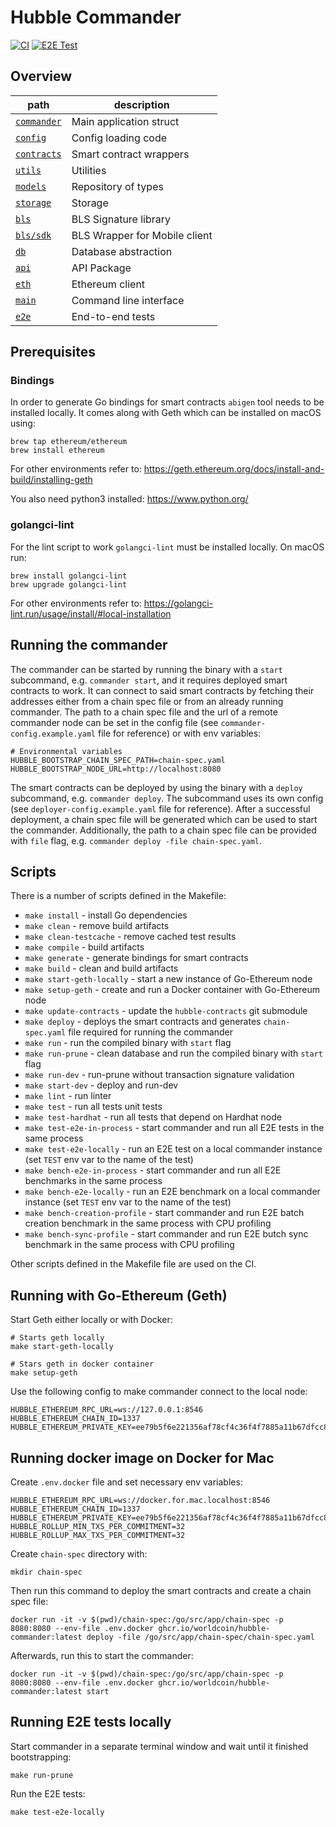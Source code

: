 # Hubble Commander

[![CI](https://github.com/worldcoin/hubble-commander/actions/workflows/ci.yml/badge.svg)](https://github.com/worldcoin/hubble-commander/actions/workflows/ci.yml)
[![E2E Test](https://github.com/worldcoin/hubble-commander/actions/workflows/e2e.yml/badge.svg)](https://github.com/worldcoin/hubble-commander/actions/workflows/e2e.yml)

## Overview

|                     path                     |                description                |
| -------------------------------------------- | ----------------------------------------- |
| [`commander`](commander)                     | Main application struct                   |
| [`config`](config)                           | Config loading code                       |
| [`contracts`](contracts)                     | Smart contract wrappers                   |
| [`utils`](utils)                             | Utilities                                 |
| [`models`](models)                           | Repository of types                       |
| [`storage`](storage)                         | Storage                                   |
| [`bls`](bls)                                 | BLS Signature library                     |
| [`bls/sdk`](bls/sdk)                         | BLS Wrapper for Mobile client             |
| [`db`](db)                                   | Database abstraction                      |
| [`api`](api)                                 | API Package                               |
| [`eth`](eth)                                 | Ethereum client                           |
| [`main`](main)                               | Command line interface                    |
| [`e2e`](e2e)                                 | End-to-end tests                          |

<!-- Above table extracted using
#!/usr/bin/env python3
from pathlib import Path
from pytablewriter import MarkdownTableWriter
import re

value_matrix = []
for path_object in Path(".").glob('**/Readme.md'):
    if 'hubble-contracts' in f"{path_object}":
        continue
    print(f"Parsing {path_object}")
    dir = f"{path_object.parent}"
    readme = path_object.read_text()
    title = re.match("#\s*(.*?)\n", readme).group(1)
    value_matrix += [[f"[`{dir}`]({dir})", f"{title}"]]

MarkdownTableWriter(
    headers=["path", "description"],
    value_matrix=value_matrix,
    margin=1
).write_table()
-->

## Prerequisites

### Bindings

In order to generate Go bindings for smart contracts `abigen` tool needs to be installed locally. 
It comes along with Geth which can be installed on macOS using:

```shell
brew tap ethereum/ethereum
brew install ethereum
```

For other environments refer to: <https://geth.ethereum.org/docs/install-and-build/installing-geth>

You also need python3 installed: <https://www.python.org/>

### golangci-lint

For the lint script to work `golangci-lint` must be installed locally.
On macOS run:

```shell
brew install golangci-lint
brew upgrade golangci-lint
```

For other environments refer to: <https://golangci-lint.run/usage/install/#local-installation>

## Running the commander

The commander can be started by running the binary with a `start` subcommand, e.g. `commander start`,
and it requires deployed smart contracts to work. It can connect to said smart contracts by fetching
their addresses either from a chain spec file or from an already running commander. The path to a chain spec file
and the url of a remote commander node can be set in the config file (see `commander-config.example.yaml` file for reference)
or with env variables:

```shell
# Environmental variables
HUBBLE_BOOTSTRAP_CHAIN_SPEC_PATH=chain-spec.yaml
HUBBLE_BOOTSTRAP_NODE_URL=http://localhost:8080
```

The smart contracts can be deployed by using the binary with a `deploy` subcommand, e.g. `commander deploy`.
The subcommand uses its own config (see `deployer-config.example.yaml` file for reference).
After a successful deployment, a chain spec file will be generated which can be used to start the commander.
Additionally, the path to a chain spec file can be provided with `file` flag, e.g. `commander deploy -file chain-spec.yaml`.

## Scripts

There is a number of scripts defined in the Makefile:

* `make install` - install Go dependencies
* `make clean` - remove build artifacts
* `make clean-testcache` - remove cached test results 
* `make compile` - build artifacts
* `make generate` - generate bindings for smart contracts
* `make build` - clean and build artifacts
* `make start-geth-locally` - start a new instance of Go-Ethereum node
* `make setup-geth` - create and run a Docker container with Go-Ethereum node
* `make update-contracts` - update the `hubble-contracts` git submodule
* `make deploy` - deploys the smart contracts and generates `chain-spec.yaml` file required for running the commander
* `make run` - run the compiled binary with `start` flag
* `make run-prune` - clean database and run the compiled binary with `start` flag
* `make run-dev` - run-prune without transaction signature validation
* `make start-dev` - deploy and run-dev
* `make lint` - run linter
* `make test` - run all tests unit tests
* `make test-hardhat` - run all tests that depend on Hardhat node
* `make test-e2e-in-process` - start commander and run all E2E tests in the same process 
* `make test-e2e-locally` - run an E2E test on a local commander instance (set `TEST` env var to the name of the test)
* `make bench-e2e-in-process` - start commander and run all E2E benchmarks in the same process 
* `make bench-e2e-locally` - run an E2E benchmark on a local commander instance (set `TEST` env var to the name of the test)
* `make bench-creation-profile` - start commander and run E2E batch creation benchmark in the same process with CPU profiling
* `make bench-sync-profile` - start commander and run E2E butch sync benchmark in the same process with CPU profiling

Other scripts defined in the Makefile file are used on the CI.

## Running with Go-Ethereum (Geth)

Start Geth either locally or with Docker:

```shell
# Starts geth locally
make start-geth-locally

# Stars geth in docker container
make setup-geth
```

Use the following config to make commander connect to the local node:

```shell
HUBBLE_ETHEREUM_RPC_URL=ws://127.0.0.1:8546
HUBBLE_ETHEREUM_CHAIN_ID=1337
HUBBLE_ETHEREUM_PRIVATE_KEY=ee79b5f6e221356af78cf4c36f4f7885a11b67dfcc81c34d80249947330c0f82
```

## Running docker image on Docker for Mac

Create `.env.docker` file and set necessary env variables:

```shell
HUBBLE_ETHEREUM_RPC_URL=ws://docker.for.mac.localhost:8546
HUBBLE_ETHEREUM_CHAIN_ID=1337
HUBBLE_ETHEREUM_PRIVATE_KEY=ee79b5f6e221356af78cf4c36f4f7885a11b67dfcc81c34d80249947330c0f82
HUBBLE_ROLLUP_MIN_TXS_PER_COMMITMENT=32
HUBBLE_ROLLUP_MAX_TXS_PER_COMMITMENT=32
```

Create `chain-spec` directory with:

```shell
mkdir chain-spec
```

Then run this command to deploy the smart contracts and create a chain spec file:

```shell
docker run -it -v $(pwd)/chain-spec:/go/src/app/chain-spec -p 8080:8080 --env-file .env.docker ghcr.io/worldcoin/hubble-commander:latest deploy -file /go/src/app/chain-spec/chain-spec.yaml
```

Afterwards, run this to start the commander:

```shell
docker run -it -v $(pwd)/chain-spec:/go/src/app/chain-spec -p 8080:8080 --env-file .env.docker ghcr.io/worldcoin/hubble-commander:latest start
```

## Running E2E tests locally

Start commander in a separate terminal window and wait until it finished bootstrapping:

```shell
make run-prune
```

Run the E2E tests:

```shell
make test-e2e-locally
```
